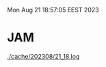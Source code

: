 Mon Aug 21 18:57:05 EEST 2023
# JAM
<a href='./cache/202308/21_18.log'>./cache/202308/21_18.log</a>

